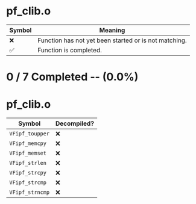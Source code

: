 # pf_clib.o
| Symbol | Meaning 
| ------------- | ------------- 
| :x: | Function has not yet been started or is not matching. 
| :white_check_mark: | Function is completed. 


# 0 / 7 Completed -- (0.0%)
# pf_clib.o
| Symbol | Decompiled? |
| ------------- | ------------- |
| `VFipf_toupper` | :x: |
| `VFipf_memcpy` | :x: |
| `VFipf_memset` | :x: |
| `VFipf_strlen` | :x: |
| `VFipf_strcpy` | :x: |
| `VFipf_strcmp` | :x: |
| `VFipf_strncmp` | :x: |
